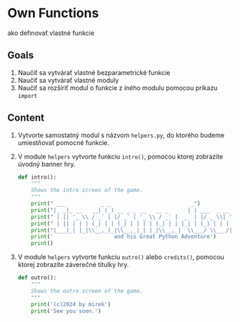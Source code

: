# Own Functions

ako definovať vlastné funkcie

## Goals

1. Naučiť sa vytvárať vlastné bezparametrické funkcie
2. Naučiť sa vytvárať vlastné moduly
3. Naučiť sa rozšíriť modul o funkcie z iného modulu pomocou príkazu `import`


## Content

1. Vytvorte samostatný modul s názvom `helpers.py`, do ktorého budeme umiestňovať pomocné funkcie.

2. V module `helpers` vytvorte funkciu `intro()`, pomocou ktorej zobrazíte úvodný banner hry.

    ```python
    def intro():
        """
        Shows the intro screen of the game.
        """
        print(" ___           _ _                         _")
        print("|_ _|_ __   __| (_) __ _ _ __   __ _      | | ___  _ __   ___  ___")
        print(" | || '_ \\ / _` | |/ _` | '_ \\ / _` |  _  | |/ _ \\| '_ \\ / _ \\/ __|")
        print(" | || | | | (_| | | (_| | | | | (_| | | |_| | (_) | | | |  __/\\__ \\")
        print("|___|_| |_|\\__,_|_|\\__,_|_| |_|\\__,_|  \\___/ \\___/|_| |_|\\___||___/")
        print('                   and his Great Python Adventure')
        print()
    ```

3. V module `helpers` vytvorte funkciu `outro()` alebo `credits()`, pomocou ktorej zobrazíte záverečné titulky hry.

    ```python
    def outro():
        """
        Shows the outro screen of the game.
        """
        print('(c)2024 by mirek')
        print('See you soon.')
    ```

